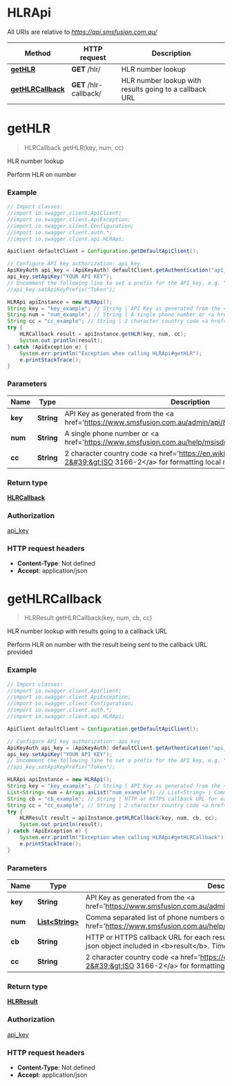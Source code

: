 # HLRApi

All URIs are relative to *https://api.smsfusion.com.au/*

Method | HTTP request | Description
------------- | ------------- | -------------
[**getHLR**](HLRApi.md#getHLR) | **GET** /hlr/ | HLR number lookup
[**getHLRCallback**](HLRApi.md#getHLRCallback) | **GET** /hlr-callback/ | HLR number lookup with results going to a callback URL


<a name="getHLR"></a>
# **getHLR**
> HLRCallback getHLR(key, num, cc)

HLR number lookup

Perform HLR on number

### Example
```java
// Import classes:
//import io.swagger.client.ApiClient;
//import io.swagger.client.ApiException;
//import io.swagger.client.Configuration;
//import io.swagger.client.auth.*;
//import io.swagger.client.api.HLRApi;

ApiClient defaultClient = Configuration.getDefaultApiClient();

// Configure API key authorization: api_key
ApiKeyAuth api_key = (ApiKeyAuth) defaultClient.getAuthentication("api_key");
api_key.setApiKey("YOUR API KEY");
// Uncomment the following line to set a prefix for the API key, e.g. "Token" (defaults to null)
//api_key.setApiKeyPrefix("Token");

HLRApi apiInstance = new HLRApi();
String key = "key_example"; // String | API Key as generated from the <a href='https://www.smsfusion.com.au/admin/api/'>admin panel</a>
String num = "num_example"; // String | A single phone number or <a href='https://www.smsfusion.com.au/help/msisdn/'>MSDISDN</a>
String cc = "cc_example"; // String | 2 character country code <a href='https://en.wikipedia.org/wiki/ISO_3166-2'>ISO 3166-2</a> for formatting local numbers internationally
try {
    HLRCallback result = apiInstance.getHLR(key, num, cc);
    System.out.println(result);
} catch (ApiException e) {
    System.err.println("Exception when calling HLRApi#getHLR");
    e.printStackTrace();
}
```

### Parameters

Name | Type | Description  | Notes
------------- | ------------- | ------------- | -------------
 **key** | **String**| API Key as generated from the &lt;a href&#x3D;&#39;https://www.smsfusion.com.au/admin/api/&#39;&gt;admin panel&lt;/a&gt; |
 **num** | **String**| A single phone number or &lt;a href&#x3D;&#39;https://www.smsfusion.com.au/help/msisdn/&#39;&gt;MSDISDN&lt;/a&gt; |
 **cc** | **String**| 2 character country code &lt;a href&#x3D;&#39;https://en.wikipedia.org/wiki/ISO_3166-2&#39;&gt;ISO 3166-2&lt;/a&gt; for formatting local numbers internationally | [optional]

### Return type

[**HLRCallback**](HLRCallback.md)

### Authorization

[api_key](../README.md#api_key)

### HTTP request headers

 - **Content-Type**: Not defined
 - **Accept**: application/json

<a name="getHLRCallback"></a>
# **getHLRCallback**
> HLRResult getHLRCallback(key, num, cb, cc)

HLR number lookup with results going to a callback URL

Perform HLR on number with the result being sent to the callback URL provided

### Example
```java
// Import classes:
//import io.swagger.client.ApiClient;
//import io.swagger.client.ApiException;
//import io.swagger.client.Configuration;
//import io.swagger.client.auth.*;
//import io.swagger.client.api.HLRApi;

ApiClient defaultClient = Configuration.getDefaultApiClient();

// Configure API key authorization: api_key
ApiKeyAuth api_key = (ApiKeyAuth) defaultClient.getAuthentication("api_key");
api_key.setApiKey("YOUR API KEY");
// Uncomment the following line to set a prefix for the API key, e.g. "Token" (defaults to null)
//api_key.setApiKeyPrefix("Token");

HLRApi apiInstance = new HLRApi();
String key = "key_example"; // String | API Key as generated from the <a href='https://www.smsfusion.com.au/admin/api/'>admin panel</a>
List<String> num = Arrays.asList("num_example"); // List<String> | Comma separated list of phone numbers or <a href='https://www.smsfusion.com.au/help/msisdn/'>MSDISDN</a>'s
String cb = "cb_example"; // String | HTTP or HTTPS callback URL for each result. The result will be sent as POST with a json object included in <b>result</b>. Timeout for callbacks is set to 30 seconds
String cc = "cc_example"; // String | 2 character country code <a href='https://en.wikipedia.org/wiki/ISO_3166-2'>ISO 3166-2</a> for formatting local numbers internationally
try {
    HLRResult result = apiInstance.getHLRCallback(key, num, cb, cc);
    System.out.println(result);
} catch (ApiException e) {
    System.err.println("Exception when calling HLRApi#getHLRCallback");
    e.printStackTrace();
}
```

### Parameters

Name | Type | Description  | Notes
------------- | ------------- | ------------- | -------------
 **key** | **String**| API Key as generated from the &lt;a href&#x3D;&#39;https://www.smsfusion.com.au/admin/api/&#39;&gt;admin panel&lt;/a&gt; |
 **num** | [**List&lt;String&gt;**](String.md)| Comma separated list of phone numbers or &lt;a href&#x3D;&#39;https://www.smsfusion.com.au/help/msisdn/&#39;&gt;MSDISDN&lt;/a&gt;&#39;s |
 **cb** | **String**| HTTP or HTTPS callback URL for each result. The result will be sent as POST with a json object included in &lt;b&gt;result&lt;/b&gt;. Timeout for callbacks is set to 30 seconds |
 **cc** | **String**| 2 character country code &lt;a href&#x3D;&#39;https://en.wikipedia.org/wiki/ISO_3166-2&#39;&gt;ISO 3166-2&lt;/a&gt; for formatting local numbers internationally | [optional]

### Return type

[**HLRResult**](HLRResult.md)

### Authorization

[api_key](../README.md#api_key)

### HTTP request headers

 - **Content-Type**: Not defined
 - **Accept**: application/json

